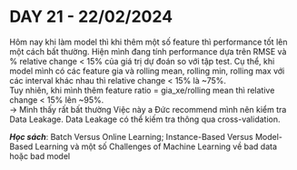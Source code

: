 # DAY 21 - 22/02/2024
Hôm nay khi làm model thì khi thêm một số feature thì performance tốt lên một cách bất thường. Hiện mình đang tính performance dựa trên RMSE và % relative change < 15% của giá trị dự đoán so với tập test.
Cụ thể, khi model mình có các feature gia và rolling mean, rolling min, rolling max với các interval khác nhau thì relative change < 15% là ~75%. \
Tuy nhiên, khi mình thêm feature ratio = gia_xe/rolling mean thì relative change < 15% lên ~95%.\
-> Mình thấy rất bất thường
Việc này a Đức recommend mình nên kiểm tra Data Leakage. Data Leakage có thể kiếm tra thông qua cross-validation. 

***Học sách***: Batch Versus Online Learning; Instance-Based Versus Model-Based Learning và một số Challenges of Machine Learning về bad data hoặc bad model

